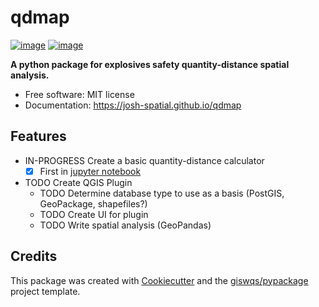 # qdmap 


[![image](https://img.shields.io/pypi/v/qdmap.svg)](https://pypi.python.org/pypi/qdmap)
[![image](https://github.com/josh-spatial/qdmap/workflows/build/badge.svg)](https://github.com/josh-spatial/qdmap/actions?query=workflow%3Abuild)

**A python package for explosives safety quantity-distance spatial analysis.**


-   Free software: MIT license
-   Documentation: https://josh-spatial.github.io/qdmap
    

## Features

- IN-PROGRESS Create a basic quantity-distance calculator 
    - [x] First in [jupyter notebook](https://colab.research.google.com/github/josh-spatial/qdmap/blob/main/qd_function.ipynb)
- TODO Create QGIS Plugin
    - TODO Determine database type to use as a basis (PostGIS, GeoPackage, shapefiles?)
    - TODO Create UI for plugin
    - TODO Write spatial analysis (GeoPandas)

## Credits

This package was created with [Cookiecutter](https://github.com/cookiecutter/cookiecutter) and the [giswqs/pypackage](https://github.com/giswqs/pypackage) project template.
